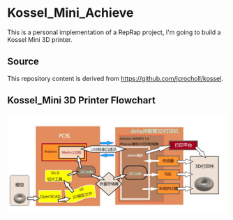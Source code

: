 # Kossel_Mini_Achieve
This is a personal implementation of a RepRap project, I'm going to build a Kossel Mini 3D printer.
## Source
This repository content is derived from <html>https://github.com/jcrocholl/kossel</html>.
## Kossel_Mini 3D Printer Flowchart
![](https://github.com/MrXueyuan/Kossel_Mini_Achieve/blob/master/Documentation/Flowchart.jpg?raw=true)
